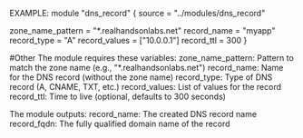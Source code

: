EXAMPLE:
module "dns_record" {
  source = "../modules/dns_record"

  zone_name_pattern = "*.realhandsonlabs.net"
  record_name      = "myapp"
  record_type      = "A"
  record_values    = ["10.0.0.1"]
  record_ttl       = 300
}

#Other
The module requires these variables:
zone_name_pattern: Pattern to match the zone name (e.g., "*.realhandsonlabs.net")
record_name: Name for the DNS record (without the zone name)
record_type: Type of DNS record (A, CNAME, TXT, etc.)
record_values: List of values for the record
record_ttl: Time to live (optional, defaults to 300 seconds)

The module outputs:
record_name: The created DNS record name
record_fqdn: The fully qualified domain name of the record